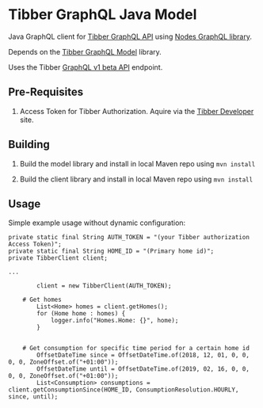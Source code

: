 # Tibber GraphQL Java Model

Java GraphQL client for [Tibber GraphQL API](https://developer.tibber.com/docs/overview) using [Nodes GraphQL library](https://github.com/americanexpress/nodes).

Depends on the [Tibber GraphQL Model](https://github.com/mkalen/tibber-graphql-model) library.

Uses the Tibber [GraphQL v1 beta API](https://api.tibber.com/v1-beta/gql) endpoint.

## Pre-Requisites

1. Access Token for Tibber Authorization. Aquire via the [Tibber Developer](https://developer.tibber.com/) site.

## Building

1. Build the model library and install in local Maven repo using `mvn install`

1. Build the client library and install in local Maven repo using `mvn install`

## Usage

Simple example usage without dynamic configuration:


```
private static final String AUTH_TOKEN = "(your Tibber authorization Access Token)";
private static final String HOME_ID = "(Primary home id)";
private TibberClient client;

...

        client = new TibberClient(AUTH_TOKEN);

	# Get homes
        List<Home> homes = client.getHomes();
        for (Home home : homes) {
            logger.info("Homes.Home: {}", home);
        }


	# Get consumption for specific time period for a certain home id
        OffsetDateTime since = OffsetDateTime.of(2018, 12, 01, 0, 0, 0, 0, ZoneOffset.of("+01:00"));
        OffsetDateTime until = OffsetDateTime.of(2019, 02, 16, 0, 0, 0, 0, ZoneOffset.of("+01:00"));
        List<Consumption> consumptions = client.getConsumptionSince(HOME_ID, ConsumptionResolution.HOURLY, since, until);
```

